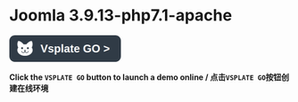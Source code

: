 # Joomla 3.9.13-php7.1-apache

<a href="https://www.vsplate.com/?docker-compose=https://github.com/vsplate/dcenvs/joomla/3.9.13-php7.1-apache"><img alt="VSPLATE GO" src="https://raw.githubusercontent.com/vsplate/images/master/vsgo_btn.png" width="200px"></a>

**Click the `VSPLATE GO` button to launch a demo online / 点击`VSPLATE GO`按钮创建在线环境**